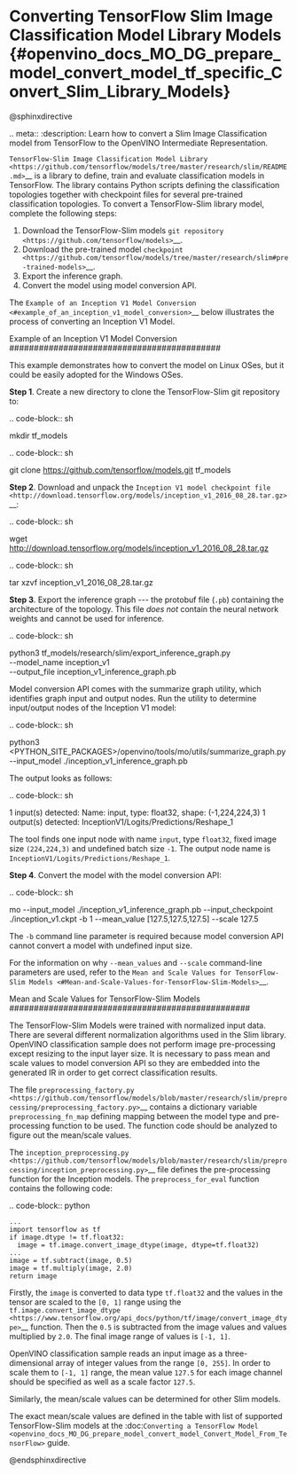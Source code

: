 # Converting TensorFlow Slim Image Classification Model Library Models {#openvino_docs_MO_DG_prepare_model_convert_model_tf_specific_Convert_Slim_Library_Models}

@sphinxdirective

.. meta::
   :description: Learn how to convert a Slim Image 
                 Classification model from TensorFlow to the OpenVINO 
                 Intermediate Representation.


`TensorFlow-Slim Image Classification Model Library <https://github.com/tensorflow/models/tree/master/research/slim/README.md>`__ is a library to define, train and evaluate classification models in TensorFlow. The library contains Python scripts defining the classification topologies together with checkpoint files for several pre-trained classification topologies. To convert a TensorFlow-Slim library model, complete the following steps:

1. Download the TensorFlow-Slim models `git repository <https://github.com/tensorflow/models>`__.
2. Download the pre-trained model `checkpoint <https://github.com/tensorflow/models/tree/master/research/slim#pre-trained-models>`__.
3. Export the inference graph.
4. Convert the model using model conversion API.

The `Example of an Inception V1 Model Conversion <#example_of_an_inception_v1_model_conversion>`__ below illustrates the process of converting an Inception V1 Model.

Example of an Inception V1 Model Conversion 
###########################################

This example demonstrates how to convert the model on Linux OSes, but it could be easily adopted for the Windows OSes.

**Step 1**. Create a new directory to clone the TensorFlow-Slim git repository to:

.. code-block:: sh

   mkdir tf_models

.. code-block:: sh

   git clone https://github.com/tensorflow/models.git tf_models


**Step 2**. Download and unpack the `Inception V1 model checkpoint file <http://download.tensorflow.org/models/inception_v1_2016_08_28.tar.gz>`__:

.. code-block:: sh

   wget http://download.tensorflow.org/models/inception_v1_2016_08_28.tar.gz

.. code-block:: sh

   tar xzvf inception_v1_2016_08_28.tar.gz

**Step 3**. Export the inference graph --- the protobuf file (``.pb``) containing the architecture of the topology. This file *does not* contain the neural network weights and cannot be used for inference.

.. code-block:: sh

  python3 tf_models/research/slim/export_inference_graph.py \
      --model_name inception_v1 \
      --output_file inception_v1_inference_graph.pb


Model conversion API comes with the summarize graph utility, which identifies graph input and output nodes. Run the utility to determine input/output nodes of the Inception V1 model:

.. code-block:: sh

  python3 <PYTHON_SITE_PACKAGES>/openvino/tools/mo/utils/summarize_graph.py --input_model ./inception_v1_inference_graph.pb

The output looks as follows:

.. code-block:: sh

  1 input(s) detected:
  Name: input, type: float32, shape: (-1,224,224,3)
  1 output(s) detected:
  InceptionV1/Logits/Predictions/Reshape_1

The tool finds one input node with name ``input``, type ``float32``, fixed image size ``(224,224,3)`` and undefined batch size ``-1``. The output node name is ``InceptionV1/Logits/Predictions/Reshape_1``.

**Step 4**. Convert the model with the model conversion API:

.. code-block:: sh

  mo --input_model ./inception_v1_inference_graph.pb --input_checkpoint ./inception_v1.ckpt -b 1 --mean_value [127.5,127.5,127.5] --scale 127.5


The ``-b`` command line parameter is required because model conversion API cannot convert a model with undefined input size.

For the information on why ``--mean_values`` and ``--scale`` command-line parameters are used, refer to the `Mean and Scale Values for TensorFlow-Slim Models <#Mean-and-Scale-Values-for-TensorFlow-Slim-Models>`__.

Mean and Scale Values for TensorFlow-Slim Models 
#################################################

The TensorFlow-Slim Models were trained with normalized input data. There are several different normalization algorithms used in the Slim library. OpenVINO classification sample does not perform image pre-processing except resizing to the input layer size. It is necessary to pass mean and scale values to model conversion API so they are embedded into the generated IR in order to get correct classification results.

The file `preprocessing_factory.py <https://github.com/tensorflow/models/blob/master/research/slim/preprocessing/preprocessing_factory.py>`__ contains a dictionary variable ``preprocessing_fn_map`` defining mapping between the model type and pre-processing function to be used. The function code should be analyzed to figure out the mean/scale values.

The `inception_preprocessing.py <https://github.com/tensorflow/models/blob/master/research/slim/preprocessing/inception_preprocessing.py>`__ file defines the pre-processing function for the Inception models. The ``preprocess_for_eval`` function contains the following code:

.. code-block:: python

    ...
    import tensorflow as tf
    if image.dtype != tf.float32:
      image = tf.image.convert_image_dtype(image, dtype=tf.float32)
    ...
    image = tf.subtract(image, 0.5)
    image = tf.multiply(image, 2.0)
    return image


Firstly, the ``image`` is converted to data type `tf.float32` and the values in the tensor are scaled to the ``[0, 1]`` range using the `tf.image.convert_image_dtype <https://www.tensorflow.org/api_docs/python/tf/image/convert_image_dtype>`__ function. Then the ``0.5`` is subtracted from the image values and values multiplied by ``2.0``. The final image range of values is ``[-1, 1]``.

OpenVINO classification sample reads an input image as a three-dimensional array of integer values from the range ``[0, 255]``. In order to scale them to ``[-1, 1]`` range, the mean value ``127.5`` for each image channel should be specified as well as a scale factor ``127.5``.

Similarly, the mean/scale values can be determined for other Slim models.

The exact mean/scale values are defined in the table with list of supported TensorFlow-Slim models at the :doc:`Converting a TensorFlow Model <openvino_docs_MO_DG_prepare_model_convert_model_Convert_Model_From_TensorFlow>` guide.

@endsphinxdirective
